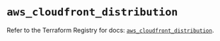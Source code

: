 # `aws_cloudfront_distribution`

Refer to the Terraform Registry for docs: [`aws_cloudfront_distribution`](https://registry.terraform.io/providers/hashicorp/aws/5.50.0/docs/resources/cloudfront_distribution).
